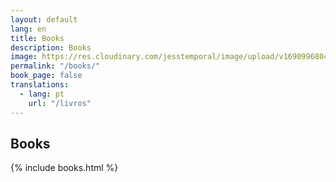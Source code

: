 ```yaml
---
layout: default
lang: en
title: Books
description: Books
image: https://res.cloudinary.com/jesstemporal/image/upload/v1690996804/books/git-microbook-banner_wvbnqz.png
permalink: "/books/"
book_page: false
translations:
  - lang: pt
    url: "/livros"
---
```


## Books

{% include books.html %}
